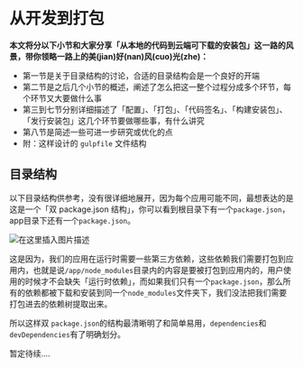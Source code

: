 # 从开发到打包

**本文将分以下小节和大家分享「从本地的代码到云端可下载的安装包」这一路的风景，带你领略一路上的美(jian)好(nan)风(cuo)光(zhe)：**

- 第一节是关于目录结构的讨论，合适的目录结构会是一个良好的开端
- 第二节是之后几个小节的概述，阐述了怎么把这一整个过程分成多个环节，每个环节又大要做什么事
- 第三到七节分别详细描述了「配置」、「打包」、「代码签名」、「构建安装包」、「发行安装包」这几个环节要做哪些事，有什么讲究
- 第八节是简述一些可进一步研究或优化的点
- 附：这样设计的 `gulpfile` 文件结构

## 目录结构

以下目录结构供参考，没有很详细地展开，因为每个应用可能不同，最想表达的是这是一个「双 package.json 结构」，你可以看到根目录下有一个`package.json`，app目录下还有一个`package.json`。

![在这里插入图片描述](https://img-blog.csdnimg.cn/20200229111617874.png?x-oss-process=image/watermark,type_ZmFuZ3poZW5naGVpdGk,shadow_10,text_aHR0cHM6Ly9ibG9nLmNzZG4ubmV0L3hqbDI3MTMxNA==,size_16,color_FFFFFF,t_70)

这是因为，我们的应用在运行时需要一些第三方依赖，这些依赖我们需要打包到应用内，也就是说`/app/node_modules`目录内的内容是要被打包到应用内的，用户使用的时候才不会缺失「运行时依赖」，而如果我们只有一个`package.json`，那么所有的依赖都被下载和安装到同一个`node_modules`文件夹下，我们没法把我们需要打包进去的依赖树提取出来。

所以这样双 `package.json`的结构最清晰明了和简单易用，`dependencies`和`devDependencies`有了明确划分。

暂定待续....
